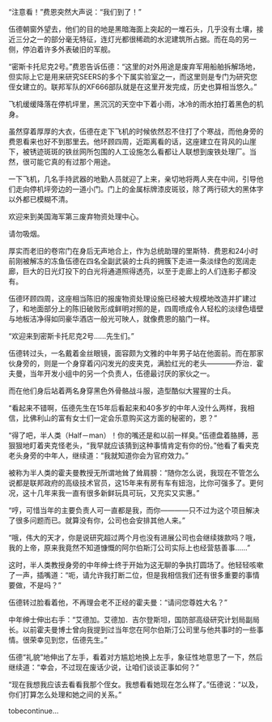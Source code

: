 

“注意看！”费恩突然大声说：“我们到了！”

伍德朝窗外望去，他们的目的地是黑暗海面上突起的一堆石头，几乎没有土壤，接近三分之一的部分毫无特征，连灯光都很稀疏的水泥建筑所占据。而在岛的另一侧，停泊着许多外表破旧的军舰。

“密斯卡托尼克2号。”费恩告诉伍德：“这里的对外用途是废弃军用船舶拆解场地，但实际上它是用来研究SEERS的多个下属实验室之一，而这里则是专门为研究您侄女建立的。联邦军队的XF666部队就是在这里开发完成，历史也算相当悠久。”

飞机缓缓降落在停机坪里，黑沉沉的天空中下着小雨，冰冷的雨水拍打着黑色的机身。

虽然穿着厚厚的大衣，伍德在走下飞机的时候依然忍不住打了个寒战，而他身旁的费恩看来也好不到那里去。他环顾四周，近距离看的话，这座建立在背风的山崖下，被锈迹斑斑的铁丝网所包围的人工设施怎么看都让人联想到废铁处理厂。当然，很可能它真的有过那个用途。

一下飞机，几名手持武器的地勤人员就迎了上来，亲切地将两人夹在中间，引导他们走向停机坪旁边的一道小门。门上的金属标牌漆皮斑驳，除了两行硕大的黑体字以外都已模糊不清。

欢迎来到美国海军第三废弃物资处理中心。

请勿吸烟。

厚实而老旧的卷帘门在身后无声地合上，作为总统助理的里斯特．费恩和24小时前刚被解冻的冻鱼伍德在四名全副武装的士兵的拥簇下走进一条淡绿色的宽阔走廊，巨大的日光灯投下的白光将通道照得透亮，以至于走廊上的人们连影子都没有。

伍德环顾四周，这座相当陈旧的报废物资处理设施已经被大规模地改造并扩建过了，和地面部分上的陈旧破败形成鲜明对照的是，四周喷成令人轻松的淡绿色墙壁与地板洁净得如同豪华酒店一般光可映人，就像费恩的脑门一样。

“欢迎来到密斯卡托尼克2号……先生们。”

伍德转过头，一名戴着金丝眼镜，面容颇为文雅的中年男子站在他面前。而在那家伙身旁的，则是一个身穿着闪闪发光的皮夹克，满脸红光的老头————乔治．霍夫曼，当年开发小组中的另一个负责人，伍德最讨厌的家伙之一。

而在他们身后站着两名身穿黑色外骨骼战斗服，造型酷似大猩猩的士兵。

“看起来不错啊，伍德先生在15年后看起来和40多岁的中年人没什么两样，我相信，比佛利山的富有女士们一定会乐意购买这方面的秘密的，恩？”

“得了吧，半人类（Half－man）！你的嘴还是和以前一样臭。”伍德盘着胳膊，恶狠狠地盯着夹克怪老头，“我早就应该猜到这种事情肯定有你的份。”他看了看夹克老头身旁的中年人，继续道：“我就知道你会为官府效力。”

被称为半人类的霍夫曼教授无所谓地耸了耸肩膀：“随你怎么说，我现在不管怎么说都是联邦政府的高级技术官员，这15年来有房有车有妞泡，比你可强多了。更何况，这十几年来我一直有很多新鲜玩具可玩，又充实又实惠。”

“哼，可惜当年的主要负责人可一直都是我，而你————只不过为这个项目解决了很多问题而已。就算没有你，公司也会安排其他人来。”

“哦，伟大的天才，你是说研究超过两个月也没有进展公司也会继续拨款吗？哦，我的上帝，原来我竟然不知道慷慨的阿尔伯斯汀公司实际上也经营慈善事……”

这时，半人类教授身旁的中年绅士终于开始为这无聊的争执打圆场了。他轻轻咳嗽了一声，插嘴道：“呃，请允许我打断二位，但是我相信我们还有很多重要的事情要做，不是吗？”

伍德转过脸看着他，不再理会老不正经的霍夫曼：“请问您尊姓大名？”

中年绅士伸出右手：“艾德加。艾德加．吉尔登斯坦，国防部高级研究计划局副局长。以前霍夫曼博士曾向我提到过当年您在阿尔伯斯汀公司里与他共事时的一些事情。很荣幸见到您，伍德先生。”

伍德“礼貌”地伸出了左手，看着对方尴尬地换上左手，象征性地意思了一下，然后继续道：“幸会，不过现在废话少说，让咱们谈谈正事如何？”

“现在我想我应该去看看我那个侄女。我想看看她现在怎么样了。”伍德说：“以及，你们打算怎么处理和她之间的关系。”

tobecontinue...

